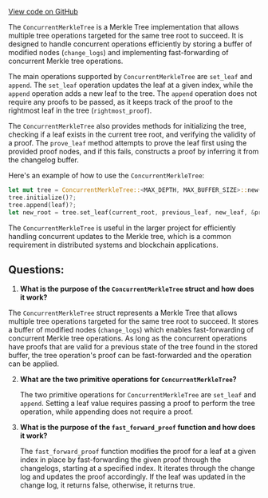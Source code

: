 [View code on GitHub](https://github.com/solana-labs/solana-program-library/libraries/concurrent-merkle-tree/src/concurrent_merkle_tree.rs)

The `ConcurrentMerkleTree` is a Merkle Tree implementation that allows multiple tree operations targeted for the same tree root to succeed. It is designed to handle concurrent operations efficiently by storing a buffer of modified nodes (`change_logs`) and implementing fast-forwarding of concurrent Merkle tree operations.

The main operations supported by `ConcurrentMerkleTree` are `set_leaf` and `append`. The `set_leaf` operation updates the leaf at a given index, while the `append` operation adds a new leaf to the tree. The `append` operation does not require any proofs to be passed, as it keeps track of the proof to the rightmost leaf in the tree (`rightmost_proof`).

The `ConcurrentMerkleTree` also provides methods for initializing the tree, checking if a leaf exists in the current tree root, and verifying the validity of a proof. The `prove_leaf` method attempts to prove the leaf first using the provided proof nodes, and if this fails, constructs a proof by inferring it from the changelog buffer.

Here's an example of how to use the `ConcurrentMerkleTree`:

```rust
let mut tree = ConcurrentMerkleTree::<MAX_DEPTH, MAX_BUFFER_SIZE>::new();
tree.initialize()?;
tree.append(leaf)?;
let new_root = tree.set_leaf(current_root, previous_leaf, new_leaf, &proof_vec, index)?;
```

The `ConcurrentMerkleTree` is useful in the larger project for efficiently handling concurrent updates to the Merkle tree, which is a common requirement in distributed systems and blockchain applications.
## Questions: 
 1. **What is the purpose of the `ConcurrentMerkleTree` struct and how does it work?**

   The `ConcurrentMerkleTree` struct represents a Merkle Tree that allows multiple tree operations targeted for the same tree root to succeed. It stores a buffer of modified nodes (`change_logs`) which enables fast-forwarding of concurrent Merkle tree operations. As long as the concurrent operations have proofs that are valid for a previous state of the tree found in the stored buffer, the tree operation's proof can be fast-forwarded and the operation can be applied.

2. **What are the two primitive operations for `ConcurrentMerkleTree`?**

   The two primitive operations for `ConcurrentMerkleTree` are `set_leaf` and `append`. Setting a leaf value requires passing a proof to perform the tree operation, while appending does not require a proof.

3. **What is the purpose of the `fast_forward_proof` function and how does it work?**

   The `fast_forward_proof` function modifies the proof for a leaf at a given index in place by fast-forwarding the given proof through the changelogs, starting at a specified index. It iterates through the change log and updates the proof accordingly. If the leaf was updated in the change log, it returns false, otherwise, it returns true.